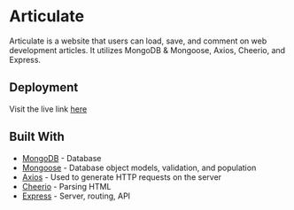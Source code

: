 # Articulate

Articulate is a website that users can load, save, and comment on web development articles. It utilizes MongoDB & Mongoose, Axios, Cheerio, and Express.

## Deployment

Visit the live link [here](https://articulate-mongo-scraper.herokuapp.com/)

## Built With

* [MongoDB](https://www.mongodb.com/) - Database
* [Mongoose](https://mongoosejs.com/) - Database object models, validation, and population
* [Axios](https://github.com/axios/axios) - Used to generate HTTP requests on the server
* [Cheerio](https://github.com/cheeriojs/cheerio) - Parsing HTML
* [Express](https://expressjs.com/) - Server, routing, API
